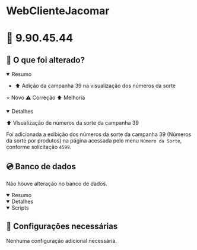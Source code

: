# WebClienteJacomar

# :file_folder: 9.90.45.44

## :memo: O que foi alterado?

<details open>
<summary>Resumo</summary>

- :arrow_up: Adição da campanha 39 na visualização dos números da sorte

</details>

:star: Novo
:warning: Correção
:arrow_up: Melhoria

<details open>
<summary>Detalhes</summary>

:arrow_up: Visualização de números da sorte da campanha 39

Foi adicionada a exibição dos números da sorte da campanha 39 (Números da sorte por produtos) na página acessada pelo menu `Número da Sorte`, conforme solicitação `4599`.

</details>

## :cd: Banco de dados

Não houve alteração no banco de dados.

<details open>
<summary>Resumo</summary>
</details>

<details open>
<summary>Detalhes</summary>
</details>

<details open>
<summary>Scripts</summary>
</details>

## :wrench: Configurações necessárias

Nenhuma configuração adicional necessária.
